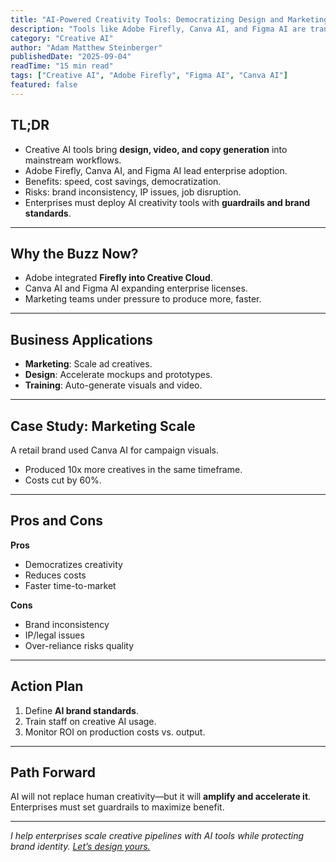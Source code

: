 ```yaml
---
title: "AI-Powered Creativity Tools: Democratizing Design and Marketing"
description: "Tools like Adobe Firefly, Canva AI, and Figma AI are transforming creative workflows. Learn how enterprises can scale creativity responsibly."
category: "Creative AI"
author: "Adam Matthew Steinberger"
publishedDate: "2025-09-04"
readTime: "15 min read"
tags: ["Creative AI", "Adobe Firefly", "Figma AI", "Canva AI"]
featured: false
---
```


## TL;DR
- Creative AI tools bring **design, video, and copy generation** into mainstream workflows.  
- Adobe Firefly, Canva AI, and Figma AI lead enterprise adoption.  
- Benefits: speed, cost savings, democratization.  
- Risks: brand inconsistency, IP issues, job disruption.  
- Enterprises must deploy AI creativity tools with **guardrails and brand standards**.  

---

## Why the Buzz Now?

- Adobe integrated **Firefly into Creative Cloud**.  
- Canva AI and Figma AI expanding enterprise licenses.  
- Marketing teams under pressure to produce more, faster.  

---

## Business Applications

- **Marketing**: Scale ad creatives.  
- **Design**: Accelerate mockups and prototypes.  
- **Training**: Auto-generate visuals and video.  

---

## Case Study: Marketing Scale

A retail brand used Canva AI for campaign visuals.  
- Produced 10x more creatives in the same timeframe.  
- Costs cut by 60%.  

---

## Pros and Cons

**Pros**  
- Democratizes creativity  
- Reduces costs  
- Faster time-to-market  

**Cons**  
- Brand inconsistency  
- IP/legal issues  
- Over-reliance risks quality  

---

## Action Plan

1. Define **AI brand standards**.  
2. Train staff on creative AI usage.  
3. Monitor ROI on production costs vs. output.  

---

## Path Forward

AI will not replace human creativity—but it will **amplify and accelerate it**. Enterprises must set guardrails to maximize benefit.  

---

*I help enterprises scale creative pipelines with AI tools while protecting brand identity. [Let’s design yours.](/services/ai-consulting)*
